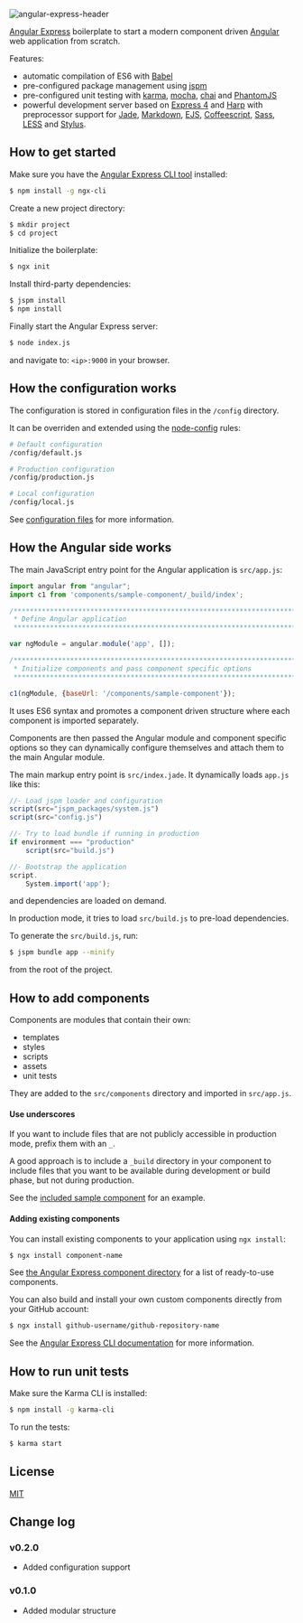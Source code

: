 ![angular-express-header](https://cloud.githubusercontent.com/assets/1859381/8266502/d94e93ce-1731-11e5-9b9d-9b9e58c5369f.png)

[Angular Express](https://github.com/angular-express/angular-express) boilerplate to start a modern component driven [Angular](https://angularjs.org/) web application from scratch.

Features:

- automatic compilation of ES6 with [Babel](https://babeljs.io/)
- pre-configured package management using [jspm](http://jspm.io/)
- pre-configured unit testing with [karma](http://karma-runner.github.io/), [mocha](http://mochajs.org/), [chai](http://chaijs.com/) and [PhantomJS](http://phantomjs.org/)
- powerful development server based on [Express 4](http://expressjs.com/) and [Harp](http://harpjs.com/) with preprocessor support for [Jade](http://jade-lang.com/), [Markdown](http://daringfireball.net/projects/markdown/), [EJS](http://www.embeddedjs.com/), [Coffeescript](http://coffeescript.org/), [Sass](http://sass-lang.com/), [LESS](http://lesscss.org/) and [Stylus](https://learnboost.github.io/stylus/).

## How to get started

Make sure you have the [Angular Express CLI tool](https://github.com/angular-express/ngx-cli) installed:

```bash
$ npm install -g ngx-cli
```

Create a new project directory:

```bash
$ mkdir project
$ cd project
```

Initialize the boilerplate:

```bash
$ ngx init
```

Install third-party dependencies:

```bash
$ jspm install
$ npm install
```

Finally start the Angular Express server:

```bash
$ node index.js
```

and navigate to: `<ip>:9000` in your browser.

## How the configuration works

The configuration is stored in configuration files in the `/config` directory.

It can be overriden and extended using the [node-config](https://github.com/lorenwest/node-config) rules:

```bash
# Default configuration
/config/default.js

# Production configuration
/config/production.js

# Local configuration
/config/local.js
```

See [configuration files](https://github.com/lorenwest/node-config/wiki/Configuration-Files) for more information.

## How the Angular side works

The main JavaScript entry point for the Angular application is `src/app.js`:

```javascript
import angular from "angular";
import c1 from 'components/sample-component/_build/index';

/**************************************************************************
 * Define Angular application
 *************************************************************************/

var ngModule = angular.module('app', []);

/**************************************************************************
 * Initialize components and pass component specific options
 *************************************************************************/

c1(ngModule, {baseUrl: '/components/sample-component'});
```

It uses ES6 syntax and promotes a component driven structure where each component is imported separately.

Components are then passed the Angular module and component specific options so they can dynamically configure themselves and attach them to the main Angular module.

The main markup entry point is `src/index.jade`. It dynamically loads `app.js` like this:

```javascript
//- Load jspm loader and configuration
script(src="jspm_packages/system.js")
script(src="config.js")

//- Try to load bundle if running in production
if environment === "production"
    script(src="build.js")

//- Bootstrap the application
script.
    System.import('app');
```

and dependencies are loaded on demand.

In production mode, it tries to load `src/build.js` to pre-load dependencies.

To generate the `src/build.js`, run:

```bash
$ jspm bundle app --minify
```

from the root of the project.

## How to add components

Components are modules that contain their own:

- templates
- styles
- scripts
- assets
- unit tests

They are added to the `src/components` directory and imported in `src/app.js`.

#### Use underscores

If you want to include files that are not publicly accessible in production mode, prefix them with an `_`.

A good approach is to include a `_build` directory in your component to include files that you want to be available during development or build phase, but not during production.

See the [included sample component](src/components/sample-component) for an example.

#### Adding existing components

You can install existing components to your application using `ngx install`:

```bash
$ ngx install component-name
```

See [the Angular Express component directory](https://github.com/ngx-components) for a list of ready-to-use components.

You can also build and install your own custom components directly from your GitHub account:

```bash
$ ngx install github-username/github-repository-name
```

See the [Angular Express CLI documentation](https://github.com/angular-express/ngx-cli) for more information.

## How to run unit tests

Make sure the Karma CLI is installed:

```bash
$ npm install -g karma-cli
```

To run the tests:

```bash
$ karma start
```

## License

[MIT](LICENSE)

## Change log

### v0.2.0

- Added configuration support

### v0.1.0

- Added modular structure
